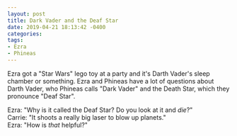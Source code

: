 ```yaml
---
layout: post
title: Dark Vader and the Deaf Star
date: 2019-04-21 18:13:42 -0400
categories:
tags:
- Ezra
- Phineas
---
```


Ezra got a "Star Wars" lego toy at a party and it's Darth Vader's sleep chamber or something. Ezra and Phineas have a lot of questions about Darth Vader, who Phineas calls "Dark Vader" and the Death Star, which they pronounce "Deaf Star".

Ezra: "Why is it called the Deaf Star? Do you look at it and _die_?"<br/>
Carrie: "It shoots a really big laser to blow up planets."<br/>
Ezra: "How is _that_ helpful?"<br/>

